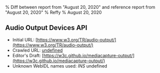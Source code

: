 % Diff between report from "August 20, 2020" and reference report from "August 20, 2020"
% Reffy
% August 20, 2020

## Audio Output Devices API

- Initial URL: [https://www.w3.org/TR/audio-output/](https://www.w3.org/TR/audio-output/)
- Crawled URL: [undefined](undefined)
- Editor's Draft: [https://w3c.github.io/mediacapture-output/](https://w3c.github.io/mediacapture-output/)
- Unknown WebIDL names used: *INS* undefined


